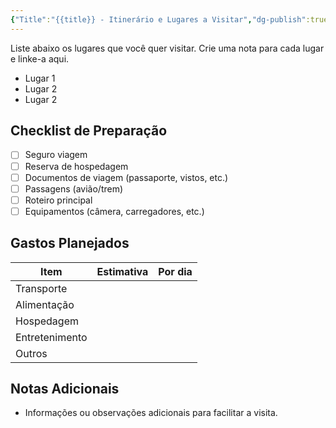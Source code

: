 ```yaml
---
{"Title":"{{title}} - Itinerário e Lugares a Visitar","dg-publish":true,"tags":["pessoal/viagem"],"permalink":"/0.Settings/template/3.1_viagem/","dgPassFrontmatter":true}
---
```


Liste abaixo os lugares que você quer visitar. Crie uma nota para cada lugar e linke-a aqui.
- Lugar 1
- Lugar 2
- Lugar 2
## Checklist de Preparação
- [ ] Seguro viagem
- [ ] Reserva de hospedagem
- [ ] Documentos de viagem (passaporte, vistos, etc.)
- [ ] Passagens (avião/trem)
- [ ] Roteiro principal
- [ ] Equipamentos (câmera, carregadores, etc.)
## Gastos Planejados
| Item           | Estimativa | Por dia |
| -------------- | ---------- | ------- |
| Transporte     |            |         |
| Alimentação    |            |         |
| Hospedagem     |            |         |
| Entretenimento |            |         |
| Outros         |            |         |
## Notas Adicionais
- Informações ou observações adicionais para facilitar a visita.